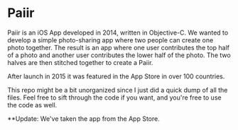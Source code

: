 # Paiir
Paiir is an iOS App developed in 2014, written in Objective-C. We wanted to develop a simple photo-sharing app where two people can create one photo together. The result is an app where one user contributes the top half of a photo and another user contributes the lower half of the photo. The two halves are then stitched together to create a Paiir.

After launch in 2015 it was featured in the App Store in over 100 countries.

This repo might be a bit unorganized since I just did a quick dump of all the files. Feel free to sift through the code if you want, and you're free to use the code as well.

**Update: We've taken the app from the App Store.
